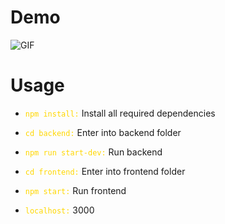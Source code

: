 # Demo
![GIF](https://github.com/hadil-kortas/yellow_page/assets/97675597/c69713b1-3e8f-4439-9454-400011482e62)
# Usage

- <code style="color : gold">npm install:</code> Install all required dependencies 

- <code style="color : gold">cd backend:</code> Enter into backend folder

- <code style="color : gold">npm run start-dev:</code> Run backend

- <code style="color : gold">cd frontend:</code> Enter into frontend folder

- <code style="color : gold">npm start:</code> Run frontend

- <code style="color : gold">localhost:</code> 3000





